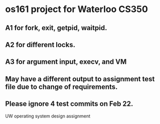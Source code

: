 # os161 project for Waterloo CS350

## A1 for fork, exit, getpid, waitpid.

## A2 for different locks.

## A3 for argument input, execv, and VM

## May have a different output to assignment test file due to change of requirements.

## Please ignore 4 test commits on Feb 22.

UW operating system design assignment
